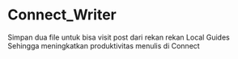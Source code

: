 # Connect_Writer
Simpan dua file untuk bisa visit post dari rekan rekan Local Guides
Sehingga meningkatkan produktivitas menulis di Connect
